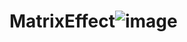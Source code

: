 # MatrixEffect![image](https://user-images.githubusercontent.com/113778098/232438883-b8dc414f-f1d3-4ff5-b774-1e8b9ffb3501.png)
